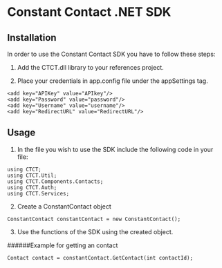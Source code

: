 Constant Contact .NET SDK
=========================

## Installation

In order to use the Constant Contact SDK you have to follow these steps:

1) Add the CTCT.dll library to your references project.

2) Place your credentials in app.config file under the appSettings tag.

`<add key="APIKey" value="APIkey"/>`
<br>
`<add key="Password" value="password"/>`
<br>
`<add key="Username" value="username"/>`
<br>
`<add key="RedirectURL" value="RedirectURL"/>`

## Usage

1) In the file you wish to use the SDK include the following code in your file:

 `using CTCT; `
<br>
 `using CTCT.Util;` 
<br>
`using CTCT.Components.Contacts;`
<br>
`using CTCT.Auth;`
<br>
`using CTCT.Services;`  

2) Create a ConstantContact object

`ConstantContact constantContact = new ConstantContact(); `                                                                                     
                  
3) Use the functions of the SDK using the created object.   
             
######Example for getting an contact

`Contact contact = constantContact.GetContact(int contactId);`                                                      

